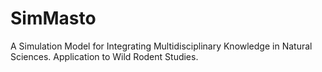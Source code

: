 # SimMasto
A Simulation Model for Integrating Multidisciplinary Knowledge in Natural Sciences. Application to Wild Rodent Studies.
